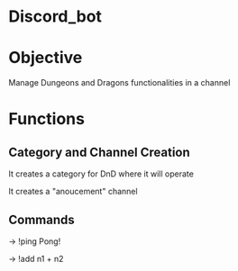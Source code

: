 # Discord_bot

Objective
===

Manage Dungeons and Dragons functionalities in a channel

Functions
===

Category and Channel Creation
---

It creates a category for DnD where it will operate

It creates a "anoucement" channel

Commands
---

-> !ping
Pong!

-> !add <n1> <n2>
n1 + n2

